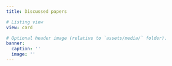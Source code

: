 ```yaml
---
title: Discussed papers

# Listing view
view: card

# Optional header image (relative to `assets/media/` folder).
banner:
  caption: ''
  image: ''
---
```

